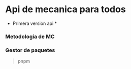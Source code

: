 # Api de mecanica para todos

* Primera version api *

### Metodologia de MC

### Gestor de paquetes 
> pnpm